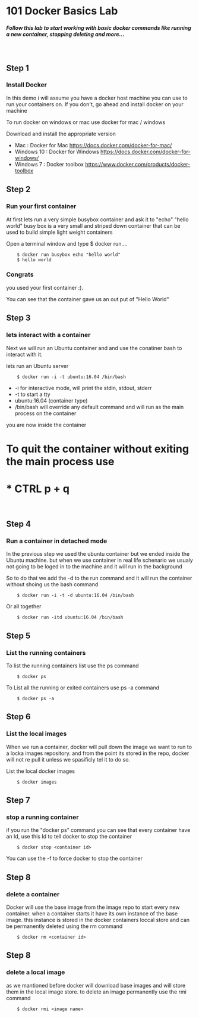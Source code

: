 # 101 Docker Basics Lab

##### Follow this lab to start working with basic docker commands like running a new container, stopping deleting and more...



<br>

## Step 1 
### Install Docker

In this demo i will assume you have a docker host machine you can use to run your containers on. 
If you don't, go ahead and install docker on your machine 

To run docker on windows or mac use docker for mac / windows 
 
Download and install the appropriate version 

* Mac : Docker for Mac https://docs.docker.com/docker-for-mac/
* Windows 10 : Docker for Windows https://docs.docker.com/docker-for-windows/
* Windows 7 : Docker toolbox https://www.docker.com/products/docker-toolbox



## Step 2 
### Run your first container 

At first lets run a very simple busybox container and ask it to "echo" "hello world" 
busy box is a very small and striped down container that can be used to build simple light weight containers 

Open a terminal window and type $ docker run....
```{r, engine='bash', count_lines}
    $ docker run busybox echo "hello world"
    $ hello world
```

### Congrats 
you used your first container :). 

You can see that the container gave us an out put of "Hello World" 



## Step 3 
### lets interact with a container 

Next we will run an Ubuntu container and and use the conatiner bash to interact with it.

lets run an Ubuntu server 

```{r, engine='bash', count_lines}
    $ docker run -i -t ubuntu:16.04 /bin/bash
```

* -i for interactive mode,
   will print the stdin, stdout, stderr 
* -t to start a tty
* ubuntu:16.04 (container type)
* /bin/bash will override any default command and will run as the main process on the container 


you are now inside the container 

# To quit the container without exiting the main process use 
# *  CTRL p + q 

<br>

## Step 4 
### Run a container in detached mode 

In the previous step we used the ubuntu container but we ended inside the Ubuntu machine.  but when we use container in real life schenario we usualy not going to be loged in to the machine and it will run in the background 

So to do that we add the -d to the run command and it will run the container without shoing us the bash command 

```{r, engine='bash', count_lines}
    $ docker run -i -t -d ubuntu:16.04 /bin/bash
```

Or all together 
```{r, engine='bash', count_lines}
    $ docker run -itd ubuntu:16.04 /bin/bash
```

## Step 5
### List the running containers 

To list the running containers list use the ps command 

```{r, engine='bash', count_lines}
    $ docker ps
```

To List all the running or exited containers use ps -a command 

```{r, engine='bash', count_lines}
    $ docker ps -a
```

## Step 6
### List the local images 

When we run a container, docker will pull down the image we want to run to a locka images repository. 
and from the point its stored in the repo, docker will not re pull it unless we spasificly tel it to do so. 

List the local docker images  

```{r, engine='bash', count_lines}
    $ docker images
```

## Step 7
### stop a running container 

if you run the "docker ps" command you can see that every container have an Id, use this Id to tell docker to stop the container 

```{r, engine='bash', count_lines}
    $ docker stop <container id>
```
You can use the -f to force docker to stop the container 

## Step 8
### delete a container 

Docker will use the base image from the image repo to start every new container. when a container starts it have its own instance of the base image. this instance is stored in the docker containers loccal store and can be permanently deleted using the rm command 

```{r, engine='bash', count_lines}
    $ docker rm <container id>
```


## Step 8
### delete a local image  

as we mantioned before docker will download base images and will store them in the local image store. to delete an image permanently  use the rmi command 

```{r, engine='bash', count_lines}
    $ docker rmi <image name>
```


